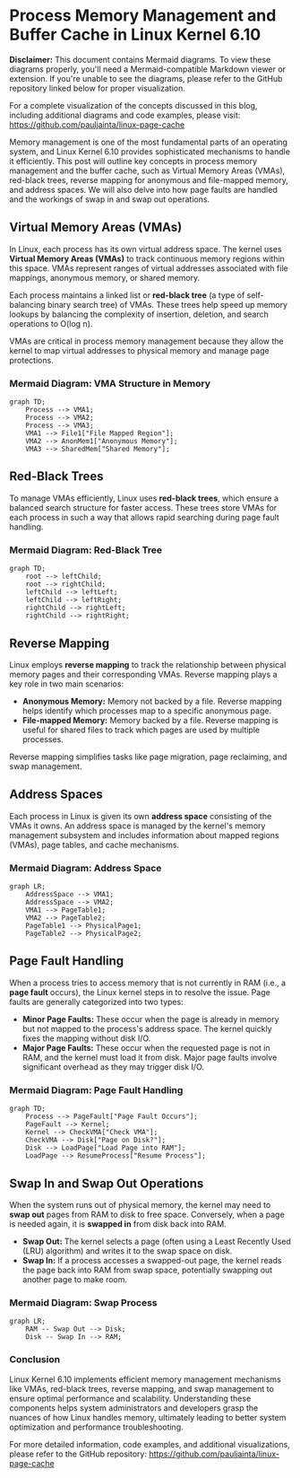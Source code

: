 # Process Memory Management and Buffer Cache in Linux Kernel 6.10

**Disclaimer:** This document contains Mermaid diagrams. To view these diagrams properly, you'll need a Mermaid-compatible Markdown viewer or extension. If you're unable to see the diagrams, please refer to the GitHub repository linked below for proper visualization.

For a complete visualization of the concepts discussed in this blog, including additional diagrams and code examples, please visit:
https://github.com/pauljainta/linux-page-cache

Memory management is one of the most fundamental parts of an operating system, and Linux Kernel 6.10 provides sophisticated mechanisms to handle it efficiently. This post will outline key concepts in process memory management and the buffer cache, such as Virtual Memory Areas (VMAs), red-black trees, reverse mapping for anonymous and file-mapped memory, and address spaces. We will also delve into how page faults are handled and the workings of swap in and swap out operations.

## Virtual Memory Areas (VMAs)

In Linux, each process has its own virtual address space. The kernel uses **Virtual Memory Areas (VMAs)** to track continuous memory regions within this space. VMAs represent ranges of virtual addresses associated with file mappings, anonymous memory, or shared memory.

Each process maintains a linked list or **red-black tree** (a type of self-balancing binary search tree) of VMAs. These trees help speed up memory lookups by balancing the complexity of insertion, deletion, and search operations to O(log n).

VMAs are critical in process memory management because they allow the kernel to map virtual addresses to physical memory and manage page protections.

### **Mermaid Diagram: VMA Structure in Memory**
```mermaid
graph TD;
    Process --> VMA1;
    Process --> VMA2;
    Process --> VMA3;
    VMA1 --> File1["File Mapped Region"];
    VMA2 --> AnonMem1["Anonymous Memory"];
    VMA3 --> SharedMem["Shared Memory"];
```

## Red-Black Trees

To manage VMAs efficiently, Linux uses **red-black trees**, which ensure a balanced search structure for faster access. These trees store VMAs for each process in such a way that allows rapid searching during page fault handling.

### **Mermaid Diagram: Red-Black Tree**
```mermaid
graph TD;
    root --> leftChild;
    root --> rightChild;
    leftChild --> leftLeft;
    leftChild --> leftRight;
    rightChild --> rightLeft;
    rightChild --> rightRight;
```

## Reverse Mapping

Linux employs **reverse mapping** to track the relationship between physical memory pages and their corresponding VMAs. Reverse mapping plays a key role in two main scenarios:
- **Anonymous Memory:** Memory not backed by a file. Reverse mapping helps identify which processes map to a specific anonymous page.
- **File-mapped Memory:** Memory backed by a file. Reverse mapping is useful for shared files to track which pages are used by multiple processes.

Reverse mapping simplifies tasks like page migration, page reclaiming, and swap management.

## Address Spaces

Each process in Linux is given its own **address space** consisting of the VMAs it owns. An address space is managed by the kernel's memory management subsystem and includes information about mapped regions (VMAs), page tables, and cache mechanisms.

### **Mermaid Diagram: Address Space**
```mermaid
graph LR;
    AddressSpace --> VMA1;
    AddressSpace --> VMA2;
    VMA1 --> PageTable1;
    VMA2 --> PageTable2;
    PageTable1 --> PhysicalPage1;
    PageTable2 --> PhysicalPage2;
```

## Page Fault Handling

When a process tries to access memory that is not currently in RAM (i.e., a **page fault** occurs), the Linux kernel steps in to resolve the issue. Page faults are generally categorized into two types:
- **Minor Page Faults:** These occur when the page is already in memory but not mapped to the process's address space. The kernel quickly fixes the mapping without disk I/O.
- **Major Page Faults:** These occur when the requested page is not in RAM, and the kernel must load it from disk. Major page faults involve significant overhead as they may trigger disk I/O.

### **Mermaid Diagram: Page Fault Handling**
```mermaid
graph TD;
    Process --> PageFault["Page Fault Occurs"];
    PageFault --> Kernel;
    Kernel --> CheckVMA["Check VMA"];
    CheckVMA --> Disk["Page on Disk?"];
    Disk --> LoadPage["Load Page into RAM"];
    LoadPage --> ResumeProcess["Resume Process"];
```

## Swap In and Swap Out Operations

When the system runs out of physical memory, the kernel may need to **swap out** pages from RAM to disk to free space. Conversely, when a page is needed again, it is **swapped in** from disk back into RAM.

- **Swap Out:** The kernel selects a page (often using a Least Recently Used (LRU) algorithm) and writes it to the swap space on disk.
- **Swap In:** If a process accesses a swapped-out page, the kernel reads the page back into RAM from swap space, potentially swapping out another page to make room.

### **Mermaid Diagram: Swap Process**
```mermaid
graph LR;
    RAM -- Swap Out --> Disk;
    Disk -- Swap In --> RAM;
```

### Conclusion

Linux Kernel 6.10 implements efficient memory management mechanisms like VMAs, red-black trees, reverse mapping, and swap management to ensure optimal performance and scalability. Understanding these components helps system administrators and developers grasp the nuances of how Linux handles memory, ultimately leading to better system optimization and performance troubleshooting.

For more detailed information, code examples, and additional visualizations, please refer to the GitHub repository: https://github.com/pauljainta/linux-page-cache